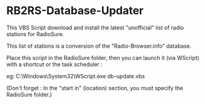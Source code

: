 # RB2RS-Database-Updater
This VBS Script download and install the latest "unofficial" list of radio stations for RadioSure.

This list of stations is a conversion of the "Radio-Browser.info" database.

Place this script in the RadioSure folder, then you can launch it (via WScript) with a shortcut or the task scheduler :

eg: C:\Windows\System32\WScript.exe db-update.vbs

(Don't forget : In the "start in" (location) section, you must specify the RadioSure folder.)

